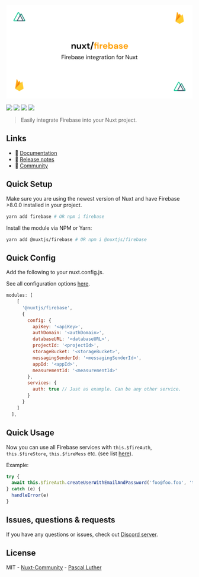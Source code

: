 <p align="center">
  <img src="./docs/static/preview.png" alt="nuxt-firebase logo">
</p>

[![](https://david-dm.org/nuxt-community/firebase-module/status.svg?style=flat-square)](https://david-dm.org/nuxt-community/i18n-module)
[![](https://snyk.io/test/github/nuxt-community/firebase-module/badge.svg?style=flat-square)](https://snyk.io/test/github/nuxt-community/firebase-module)
[![](https://img.shields.io/npm/v/@nuxtjs/firebase/latest.svg?style=flat-square)](https://npmjs.com/package/@nuxtjs/firebase)
[![](https://img.shields.io/npm/dt/@nuxtjs/firebase.svg?style=flat-square)](https://npmjs.com/package/@nuxtjs/firebase)

> Easily integrate Firebase into your Nuxt project.

## Links
- 📘 [Documentation](https://firebase.nuxtjs.org/)
- 🔖 [Release notes](./CHANGELOG.md)
- 👥 [Community](https://discord.nuxtjs.org/)

## Quick Setup

Make sure you are using the newest version of Nuxt and have Firebase >8.0.0 installed in your project.

```bash
yarn add firebase # OR npm i firebase
```

Install the module via NPM or Yarn:

```bash
yarn add @nuxtjs/firebase # OR npm i @nuxtjs/firebase
```

## Quick Config

Add the following to your nuxt.config.js.

See all configuration options [here](https://firebase.nuxtjs.org/guide/options/).

```js
modules: [
    [
      '@nuxtjs/firebase',
      {
        config: {
          apiKey: '<apiKey>',
          authDomain: '<authDomain>',
          databaseURL: '<databaseURL>',
          projectId: '<projectId>',
          storageBucket: '<storageBucket>',
          messagingSenderId: '<messagingSenderId>',
          appId: '<appId>',
          measurementId: '<measurementId>'
        },
        services: {
          auth: true // Just as example. Can be any other service.
        }
      }
    ]
  ],
```

## Quick Usage

Now you can use all Firebase services with `this.$fireAuth`, `this.$fireStore`, `this.$fireMess` etc. (see list [here](https://firebase.nuxtjs.org/guide/usage/)).

Example:

```js
try {
  await this.$fireAuth.createUserWithEmailAndPassword('foo@foo.foo', 'test')
} catch (e) {
  handleError(e)
}
```

## Issues, questions & requests

If you have any questions or issues, check out [Discord server](https://discord.nuxtjs.org).

## License

MIT - [Nuxt-Community](https://github.com/nuxt-community) - [Pascal Luther](https://github.com/lupas)